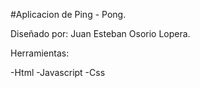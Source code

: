 #Aplicacion de Ping - Pong.

Diseñado por: Juan Esteban Osorio Lopera.

Herramientas:

-Html
-Javascript
-Css
